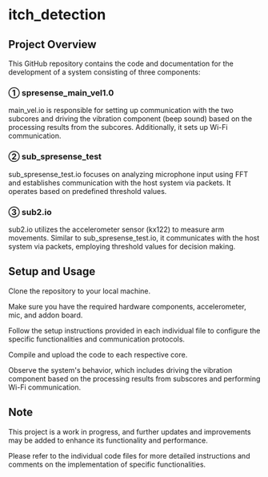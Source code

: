 # itch_detection

## Project Overview
This GitHub repository contains the code and documentation for the development of a system consisting of three components: 

### ① spresense_main_vel1.0
main_vel.io is responsible for setting up communication with the two subcores and driving the vibration component (beep sound) based on the processing results from the subcores. Additionally, it sets up Wi-Fi communication.

### ② sub_spresense_test
sub_spresense_test.io focuses on analyzing microphone input using FFT and establishes communication with the host system via packets. It operates based on predefined threshold values.

### ③ sub2.io
sub2.io utilizes the accelerometer sensor (kx122) to measure arm movements. Similar to sub_spresense_test.io, it communicates with the host system via packets, employing threshold values for decision making.

## Setup and Usage
Clone the repository to your local machine.

Make sure you have the required hardware components, accelerometer, mic, and addon board.

Follow the setup instructions provided in each individual file to configure the specific functionalities and communication protocols.

Compile and upload the code to each respective core.

Observe the system's behavior, which includes driving the vibration component based on the processing results from subscores and performing Wi-Fi communication.

## Note
This project is a work in progress, and further updates and improvements may be added to enhance its functionality and performance.

Please refer to the individual code files for more detailed instructions and comments on the implementation of specific functionalities.
